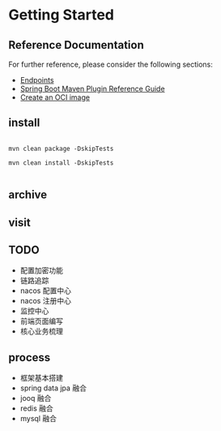# Getting Started

## Reference Documentation
For further reference, please consider the following sections:

* [Endpoints](https://docs.spring.io/spring-boot/docs/current/reference/html/production-ready-features.html#production-ready-enabling)
* [Spring Boot Maven Plugin Reference Guide](https://docs.spring.io/spring-boot/docs/2.4.0/maven-plugin/reference/html/)
* [Create an OCI image](https://docs.spring.io/spring-boot/docs/2.4.0/maven-plugin/reference/html/#build-image)

## install
```

mvn clean package -DskipTests

mvn clean install -DskipTests


```

## archive

## visit


## TODO 
* 配置加密功能
* 链路追踪
* nacos 配置中心
* nacos 注册中心
* 监控中心
* 前端页面编写
* 核心业务梳理


## process
* 框架基本搭建
* spring data jpa 融合
* jooq 融合
* redis 融合
* mysql 融合

